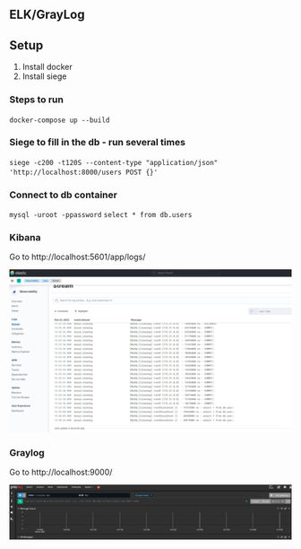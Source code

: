 ## ELK/GrayLog

## Setup

1. Install docker
2. Install siege

### Steps to run

`docker-compose up --build` 

### Siege to fill in the db - run several times

`siege -c200 -t120S --content-type "application/json" 'http://localhost:8000/users POST {}'`

### Connect to db container

`mysql -uroot -ppassword`
`select * from db.users`

### Kibana
 
 Go to http://localhost:5601/app/logs/

![alt elk](screenshots/elk.jpg)

### Graylog 

Go to http://localhost:9000/

![alt elk](screenshots/graylog.jpg)

   
